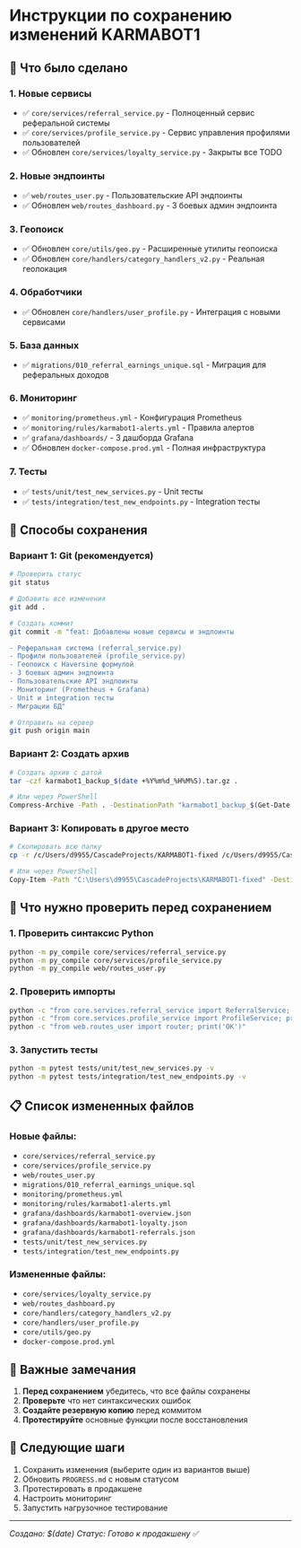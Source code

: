 # Инструкции по сохранению изменений KARMABOT1

## 🚀 Что было сделано

### 1. Новые сервисы
- ✅ `core/services/referral_service.py` - Полноценный сервис реферальной системы
- ✅ `core/services/profile_service.py` - Сервис управления профилями пользователей
- ✅ Обновлен `core/services/loyalty_service.py` - Закрыты все TODO

### 2. Новые эндпоинты
- ✅ `web/routes_user.py` - Пользовательские API эндпоинты
- ✅ Обновлен `web/routes_dashboard.py` - 3 боевых админ эндпоинта

### 3. Геопоиск
- ✅ Обновлен `core/utils/geo.py` - Расширенные утилиты геопоиска
- ✅ Обновлен `core/handlers/category_handlers_v2.py` - Реальная геолокация

### 4. Обработчики
- ✅ Обновлен `core/handlers/user_profile.py` - Интеграция с новыми сервисами

### 5. База данных
- ✅ `migrations/010_referral_earnings_unique.sql` - Миграция для реферальных доходов

### 6. Мониторинг
- ✅ `monitoring/prometheus.yml` - Конфигурация Prometheus
- ✅ `monitoring/rules/karmabot1-alerts.yml` - Правила алертов
- ✅ `grafana/dashboards/` - 3 дашборда Grafana
- ✅ Обновлен `docker-compose.prod.yml` - Полная инфраструктура

### 7. Тесты
- ✅ `tests/unit/test_new_services.py` - Unit тесты
- ✅ `tests/integration/test_new_endpoints.py` - Integration тесты

## 💾 Способы сохранения

### Вариант 1: Git (рекомендуется)
```bash
# Проверить статус
git status

# Добавить все изменения
git add .

# Создать коммит
git commit -m "feat: Добавлены новые сервисы и эндпоинты

- Реферальная система (referral_service.py)
- Профили пользователей (profile_service.py) 
- Геопоиск с Haversine формулой
- 3 боевых админ эндпоинта
- Пользовательские API эндпоинты
- Мониторинг (Prometheus + Grafana)
- Unit и integration тесты
- Миграции БД"

# Отправить на сервер
git push origin main
```

### Вариант 2: Создать архив
```bash
# Создать архив с датой
tar -czf karmabot1_backup_$(date +%Y%m%d_%H%M%S).tar.gz .

# Или через PowerShell
Compress-Archive -Path . -DestinationPath "karmabot1_backup_$(Get-Date -Format 'yyyyMMdd_HHmmss').zip"
```

### Вариант 3: Копировать в другое место
```bash
# Скопировать всю папку
cp -r /c/Users/d9955/CascadeProjects/KARMABOT1-fixed /c/Users/d9955/CascadeProjects/KARMABOT1-backup

# Или через PowerShell
Copy-Item -Path "C:\Users\d9955\CascadeProjects\KARMABOT1-fixed" -Destination "C:\Users\d9955\CascadeProjects\KARMABOT1-backup" -Recurse
```

## 🔧 Что нужно проверить перед сохранением

### 1. Проверить синтаксис Python
```bash
python -m py_compile core/services/referral_service.py
python -m py_compile core/services/profile_service.py
python -m py_compile web/routes_user.py
```

### 2. Проверить импорты
```bash
python -c "from core.services.referral_service import ReferralService; print('OK')"
python -c "from core.services.profile_service import ProfileService; print('OK')"
python -c "from web.routes_user import router; print('OK')"
```

### 3. Запустить тесты
```bash
python -m pytest tests/unit/test_new_services.py -v
python -m pytest tests/integration/test_new_endpoints.py -v
```

## 📋 Список измененных файлов

### Новые файлы:
- `core/services/referral_service.py`
- `core/services/profile_service.py`
- `web/routes_user.py`
- `migrations/010_referral_earnings_unique.sql`
- `monitoring/prometheus.yml`
- `monitoring/rules/karmabot1-alerts.yml`
- `grafana/dashboards/karmabot1-overview.json`
- `grafana/dashboards/karmabot1-loyalty.json`
- `grafana/dashboards/karmabot1-referrals.json`
- `tests/unit/test_new_services.py`
- `tests/integration/test_new_endpoints.py`

### Измененные файлы:
- `core/services/loyalty_service.py`
- `web/routes_dashboard.py`
- `core/handlers/category_handlers_v2.py`
- `core/handlers/user_profile.py`
- `core/utils/geo.py`
- `docker-compose.prod.yml`

## 🚨 Важные замечания

1. **Перед сохранением** убедитесь, что все файлы сохранены
2. **Проверьте** что нет синтаксических ошибок
3. **Создайте резервную копию** перед коммитом
4. **Протестируйте** основные функции после восстановления

## 🎯 Следующие шаги

1. Сохранить изменения (выберите один из вариантов выше)
2. Обновить `PROGRESS.md` с новым статусом
3. Протестировать в продакшене
4. Настроить мониторинг
5. Запустить нагрузочное тестирование

---
*Создано: $(date)*
*Статус: Готово к продакшену* ✅

